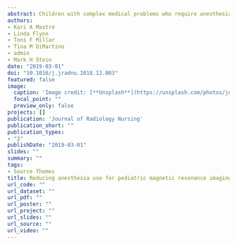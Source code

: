 ```yaml
---
abstract: Children with complex medical problems who require anesthesia are known to be at risk for acute adverse physiologic events related to anesthesia. The risks of anesthesia include short- and long-term psychological and neurobehavioral issues. Magnetic resonance imaging (MRI) has emerged as the standard of care for diagnosis and follow-up of many conditions, and more children are being subjected to anesthesia to ensure acceptable motion-free image quality of the MRI scans. The aim of this study was to evaluate the effectiveness of an anesthesia-free patient- and family-centered intervention through an analysis of MRI quality, health-care costs, and operational efficiency as compared with other approaches. This study retrospectively reviewed patient data extracted from electronic medical records of children aged 3-17 years, who underwent outpatient MRI at an urban academic medical center from 2015 to 2016. A total matched sample size of 500 children, 125 per group, was used to investigate the outcome variables including the quality of magnetic resonance image, health-care cost, and procedural time. The groups included are as follows (1) intervention group, patient- and family-centered preparation of the child, and no anesthesia given (PFC/NA), (2) comparison group, no structured preparation, and no anesthesia given (SC/NA), (3) comparison group, certified child life specialist preparation, and anesthesia given (CCLS/A), (4) comparison group, no structured preparation, anesthesia given (SC/A). The PFC/NA intervention group was found to have significantly lower costs (p < .0001) and shorter procedure times (p < .0001), and 96.8% of the MRI images were of acceptable or better quality than those of the SC/A and CCLS/A groups. The PFC approach provides a way for children to undergo outpatient diagnostic MRI without the need for anesthesia, thus reducing risk, costs, and procedure time.
authors:
- Kari A Mastro
- Linda Flynn
- Toni F Millar
- Tina M DiMartino
- admin
- Mark H Stein
date: "2019-03-01"
doi: "10.1016/j.jradnu.2018.12.003"
featured: false
image:
  caption: 'Image credit: [**Unsplash**](https://unsplash.com/photos/jdD8gXaTZsc)'
  focal_point: ""
  preview_only: false
projects: []
publication: 'Journal of Radiology Nursing'
publication_short: ""
publication_types:
- "2"
publishDate: "2019-03-01"
slides: ""
summary: ""
tags:
- Source Themes
title: Reducing anesthesia use for pediatric magnetic resonance imaging. The effects of a patient-and family-centered intervention on image quality, health-care costs, and operational efficiency
url_code: ""
url_dataset: ""
url_pdf: ""
url_poster: ""
url_project: ""
url_slides: ""
url_source: ""
url_video: ""
---
```

